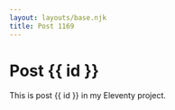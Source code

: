```yaml
---
layout: layouts/base.njk
title: Post 1169
---
```


# Post {{ id }}

This is post {{ id }} in my Eleventy project.
